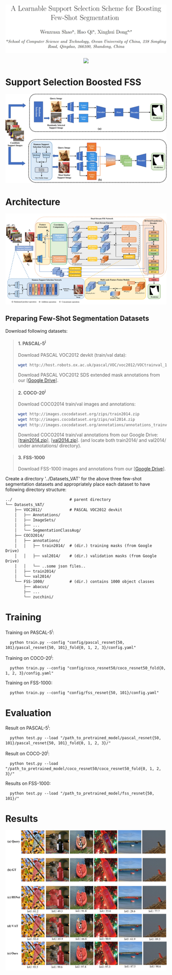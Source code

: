 ![](./imgs/SSSN_title2.png)
<p align="center"> 
<!-- <a href="" ><img src="https://img.shields.io/badge/HOME-Paper-important.svg"></a> -->
<a href="./PR.pdf" ><img src="https://img.shields.io/badge/PDF-Paper-blueviolet.svg"></a>
<!-- <a href="" ><img src="https://img.shields.io/badge/-Poster-ff69b7.svg"></a> -->
<!-- <a href="" ><img src="https://img.shields.io/badge/-Video-brightgreen.svg"></a> -->
</p>

# Support Selection Boosted FSS
![](./imgs/SSSN_FSS.jpg)
# Architecture
![](./imgs/arch.jpg)
## Preparing Few-Shot Segmentation Datasets
Download following datasets:

> #### 1. PASCAL-5<sup>i</sup>
> Download PASCAL VOC2012 devkit (train/val data):
> ```bash
> wget http://host.robots.ox.ac.uk/pascal/VOC/voc2012/VOCtrainval_11-May-2012.tar
> ```
> Download PASCAL VOC2012 SDS extended mask annotations from our [[Google Drive](https://drive.google.com/file/d/10zxG2VExoEZUeyQl_uXga2OWHjGeZaf2/view?usp=sharing)].

> #### 2. COCO-20<sup>i</sup>
> Download COCO2014 train/val images and annotations: 
> ```bash
> wget http://images.cocodataset.org/zips/train2014.zip
> wget http://images.cocodataset.org/zips/val2014.zip
> wget http://images.cocodataset.org/annotations/annotations_trainval2014.zip
> ```
> Download COCO2014 train/val annotations from our Google Drive: [[train2014.zip](https://drive.google.com/file/d/1cwup51kcr4m7v9jO14ArpxKMA4O3-Uge/view?usp=sharing)], [[val2014.zip](https://drive.google.com/file/d/1PNw4U3T2MhzAEBWGGgceXvYU3cZ7mJL1/view?usp=sharing)].
> (and locate both train2014/ and val2014/ under annotations/ directory).

> #### 3. FSS-1000
> Download FSS-1000 images and annotations from our [[Google Drive](https://drive.google.com/file/d/1Fn-cUESMMF1pQy8Xff-vPQvXJdZoUlP3/view?usp=sharing)].

Create a directory '../Datasets_VAT' for the above three few-shot segmentation datasets and appropriately place each dataset to have following directory structure:

    ../                         # parent directory
    └── Datasets_VAT/
        ├── VOC2012/            # PASCAL VOC2012 devkit
        │   ├── Annotations/
        │   ├── ImageSets/
        │   ├── ...
        │   └── SegmentationClassAug/
        ├── COCO2014/           
        │   ├── annotations/
        │   │   ├── train2014/  # (dir.) training masks (from Google Drive) 
        │   │   ├── val2014/    # (dir.) validation masks (from Google Drive)
        │   │   └── ..some json files..
        │   ├── train2014/
        │   └── val2014/
        └── FSS-1000/           # (dir.) contains 1000 object classes
            ├── abacus/   
            ├── ...
            └── zucchini/

# Training

Training on PASCAL-5<sup>i</sup>:

      python train.py --config "config/pascal_resnet{50, 101}/pascal_resnet{50, 101}_fold{0, 1, 2, 3}/config.yaml"

Training on COCO-20<sup>i</sup>:

      python train.py --config "config/coco_resnet50/coco_resnet50_fold{0, 1, 2, 3}/config.yaml"

Training on FSS-1000:

      python train.py --config "config/fss_resnet{50, 101}/config.yaml"

# Evaluation

Result on PASCAL-5<sup>i</sup>:

      python test.py --load "/path_to_pretrained_model/pascal_resnet{50, 101}/pascal_resnet{50, 101}_fold{0, 1, 2, 3}/"

Result on COCO-20<sup>i</sup>:

      python test.py --load "/path_to_pretrained_model/coco_resnet50/coco_resnet50_fold{0, 1, 2, 3}/"

Results on FSS-1000:

      python test.py --load "/path_to_pretrained_model/fss_resnet{50, 101}/"



# Results

![](./imgs/qualitative.jpg)
